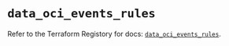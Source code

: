 # `data_oci_events_rules`

Refer to the Terraform Registory for docs: [`data_oci_events_rules`](https://registry.terraform.io/providers/oracle/oci/6.18.0/docs/data-sources/events_rules).
